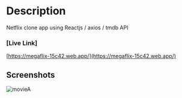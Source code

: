 # Description

Netflix clone app using Reactjs / axios / tmdb API

### [Live Link]

[https://megaflix-15c42.web.app/](https://megaflix-15c42.web.app/)

## Screenshots

![movieA](https://i.ibb.co/SVyTv7L/973c98bb-c7ab-45c4-b021-3bb50ca5cee3.png)
